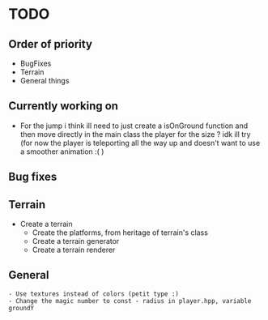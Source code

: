# TODO

## Order of priority
* BugFixes
* Terrain
* General things

## Currently working on

- For the jump i think ill need to just create a isOnGround function
  and then move directly in the main class the player for the size ?
  idk ill try (for now the player is teleporting all the way up and doesn't want to use a smoother animation :(  )

## Bug fixes

## Terrain
* Create a terrain
	* Create the platforms, from heritage of terrain's class
	* Create a terrain generator
	* Create a terrain renderer

## General
	- Use textures instead of colors (petit type :)
	- Change the magic number to const - radius in player.hpp, variable groundY
